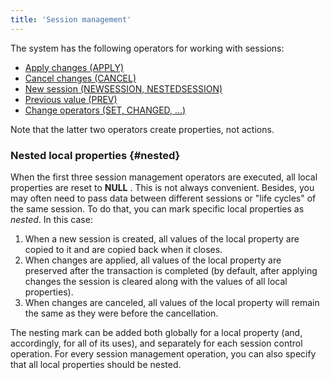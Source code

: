 ```yaml
---
title: 'Session management'
---
```


The system has the following operators for working with sessions:

-   [Apply changes (APPLY)](Apply_changes_APPLY.md)
-   [Cancel changes (CANCEL)](Cancel_changes_CANCEL.md)
-   [New session (NEWSESSION, NESTEDSESSION)](New_session_NEWSESSION_NESTEDSESSION.md)
-   [Previous value (PREV)](Previous_value_PREV.md)
-   [Change operators (SET, CHANGED, ...)](Change_operators_SET_CHANGED_....md)

Note that the latter two operators create properties, not actions.

### Nested local properties {#nested}

When the first three session management operators are executed, all local properties are reset to **NULL** . This is not always convenient. Besides, you may often need to pass data between different sessions or "life cycles" of the same session. To do that, you can mark specific local properties as *nested*. In this case:

1.  When a new session is created, all values of the local property are copied to it and are copied back when it closes.
2.  When changes are applied, all values of the local property are preserved after the transaction is completed (by default, after applying changes the session is cleared along with the values of all local properties).
3.  When changes are canceled, all values of the local property will remain the same as they were before the cancellation.

The nesting mark can be added both globally for a local property (and, accordingly, for all of its uses), and separately for each session control operation. For every session management operation, you can also specify that all local properties should be nested.
